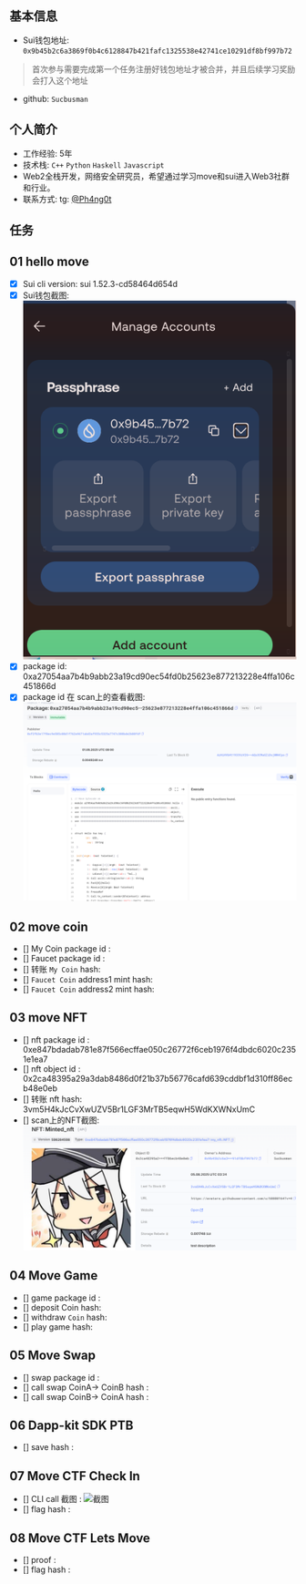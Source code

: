 ## 基本信息
- Sui钱包地址: `0x9b45b2c6a3869f0b4c6128847b421fafc1325538e42741ce10291df8bf997b72`
> 首次参与需要完成第一个任务注册好钱包地址才被合并，并且后续学习奖励会打入这个地址
- github: `Sucbusman`

## 个人简介
- 工作经验: 5年
- 技术栈: `C++` `Python` `Haskell` `Javascript`
- Web2全栈开发，网络安全研究员，希望通过学习move和sui进入Web3社群和行业。
- 联系方式: tg: [@Ph4ng0t](https://t.me/Ph4ng0t)

## 任务

##   01 hello move  
- [x] Sui cli version: sui 1.52.3-cd58464d654d
- [x] Sui钱包截图: ![Sui钱包截图](./images/task1-1.png)
- [x] package id: 0xa27054aa7b4b9abb23a19cd90ec54fd0b25623e877213228e4ffa106c451866d
- [x] package id 在 scan上的查看截图:![Scan截图](./images/task1-2.png)

##   02 move coin
- [] My Coin package id : 
- [] Faucet package id : 
- [] 转账 `My Coin` hash:
- [] `Faucet Coin` address1 mint hash:
- [] `Faucet Coin` address2 mint hash:

##   03 move NFT
- [] nft package id : 0xe847bdadab781e87f566ecffae050c26772f6ceb1976f4dbdc6020c2351e1ea7
- [] nft object id : 0x2ca48395a29a3dab8486d0f21b37b56776cafd639cddbf1d310ff86ecb48e0eb
- [] 转账 nft  hash: 3vm5H4kJcCvXwUZV5Br1LGF3MrTB5eqwH5WdKXWNxUmC
- [] scan上的NFT截图:![Scan截图](./images/task3.png)

##   04 Move Game
- [] game package id :
- [] deposit Coin hash:
- [] withdraw `Coin` hash:
- [] play game hash:

##   05 Move Swap
- [] swap package id :
- [] call swap CoinA-> CoinB  hash :
- [] call swap CoinB-> CoinA  hash :

##   06 Dapp-kit SDK PTB
- [] save hash :

##   07 Move CTF Check In
- [] CLI call 截图 : ![截图](./images/你的图片地址)
- [] flag hash :

##   08 Move CTF Lets Move
- [] proof : 
- [] flag hash :

